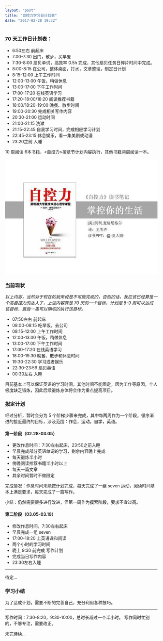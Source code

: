 ```yaml
---
layout: "post"
title: "自控力学习日计划表"
date: "2017-02-28 19:32"
---
```


### 70 天工作日计划表：

- 6:50左右 前起床
- 7:00-7:30 出门，散步，买早餐
- 7:30-8:00 扇贝单词，高效率 0.5h 完成，其他扇贝任务日碎片时间中完成。
- 8:00-8:15 在公司，整体桌面，打水，文章整理，制定日计划
- 8:15-12:00 上午工作时间
- 12:00-13:00 午饭，稍做休息
- 13:00-17:00 下午工作时间
- 17:00-17:20 在线英语学习
- 17:20-18:00/18:20 阅读推荐书籍
- 18:00/18:20-19:00 晚餐、散步时间
- 19:00-20:30 完成相关写作内容
- 20:30-21:00 运动时间
- 21:00-21:15 洗漱
- 21:15-22:45 自我学习时间，完成相应学习计划
- 22:45-23:15 休息娱乐，看一集美剧或动漫
- 23:20之前 入睡

10 周阅读 6本书籍，<自控力>按章节计划内容执行，其他书籍两周阅读一本。


![](https://raw.githubusercontent.com/noparkinghere/noparkinghere.github.io/master/img/2017-02-28-自控力学习日计划表/1.jpg)

<!-- more -->


### 当前现状

*以上内容，当然对于现在的我来说是不可能完成的，否则的话，我应该已经算是一个高自控力的达人了，上述内容算是 70 天的一个目标，计划是 8-9 周可以达成该目标，最后一周可以确切的执行该目标。*

- 07:50左右 前起床
- 08:00-08:15 吃早饭，去公司
- 08:15-12:00 上午工作时间
- 12:00-13:00 午饭，稍做休息
- 13:00-17:00 下午工作时间
- 17:00-17:20 在线英语学习
- 18:00-19:30 晚餐、散步和休息时间
- 19:30-22:30 学习或者娱乐
- 22:30-23:59 扇贝英语
- 00:30左右 入睡

目前基本上可以保证英语的学习时间，其他时间不能固定，因为工作等原因，个人极度缺乏锻炼，因此后续锻炼身体将会作为重点提高项目。

### 拟定计划

经过分析，暂时会分为 5 个阶梯步骤来完成，其中每两周作为一个阶段，循序渐进的接近最终的目标，涉及范围：作息，运动，自学，英语。

#### 第一阶段（02.28-03.05）

- 更改作息时间：7:30左右起床，23:50之前入睡
- 早晨完成部分英语单词的学习，剩余内容晚上完成
- 每天锻炼半小时
- 傍晚阅读推荐书籍半小时以上
- 每天一篇文章
- 其余时间暂时不做限定

完成情况：作息时间未能按计划完成，每天完成了一组 seven 运动，阅读时间基本上满足要求，每天完成了一篇写作。

小结：仍然需要很多进行改进，但第一周作为摸索阶段，要求不宜过高。

#### 第二阶段（03.05-03.19）

- 修改作息时间，7:30左右起床
- 早晨完成一组 seven 
- 17:00-18:20 上英语课和阅读
- 两个小时的学习时间
- 晚上 9:30 前完成 写作计划
- 完成当日写作内容
- 23:30左右入睡

***

待定...


### 学习小结

为了达成计划，需要不断的完善自己，充分利用各种技巧。

***

写作时间：7:30-8:20，9:30-10:00，总时长超过一个半小时。
写作同时忙别的，不够专注，需要改正。

未完待续...
